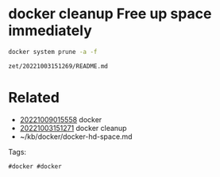 # docker cleanup Free up space immediately
```bash
docker system prune -a -f
```

` zet/20221003151269/README.md `

# Related

- [20221009015558](/zet/20221009015558/README.md) docker
- [20221003151271](/zet/20221003151271/README.md) docker cleanup
- ~/kb/docker/docker-hd-space.md

Tags:

    #docker #docker 
